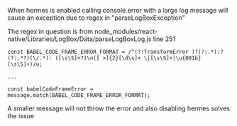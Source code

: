 When hermes is enabled calling console.error with a large log message will cause an exception due to regex in "parseLogBoxException"

The regex in question is from node_modules/react-native/Libraries/LogBox/Data/parseLogBoxLog.js line 251
```
const BABEL_CODE_FRAME_ERROR_FORMAT = /^(?:TransformError )?(?:.*):? (?:.*?)(\/.*): ([\s\S]+?)\n([ >]{2}[\d\s]+ \|[\s\S]+|\u{001b}[\s\S]+)/u;

...

const babelCodeFrameError = message.match(BABEL_CODE_FRAME_ERROR_FORMAT);
```

A smaller message will not throw the error and also disabling hermes solves the issue